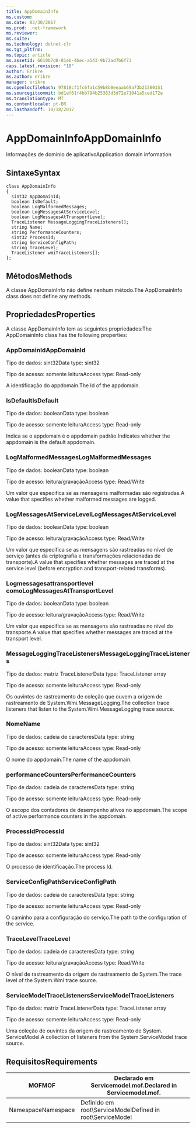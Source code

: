 ```yaml
---
title: AppDomainInfo
ms.custom: 
ms.date: 03/30/2017
ms.prod: .net-framework
ms.reviewer: 
ms.suite: 
ms.technology: dotnet-clr
ms.tgt_pltfrm: 
ms.topic: article
ms.assetid: 6610b7d8-81eb-4bec-a543-9b72ad7b6f73
caps.latest.revision: "10"
author: Erikre
ms.author: erikre
manager: erikre
ms.openlocfilehash: 97818cf1fc6fa1c59b8b0eeaab69a73b21360151
ms.sourcegitcommit: bd1ef61f4bb794b25383d3d72e71041a5ced172e
ms.translationtype: MT
ms.contentlocale: pt-BR
ms.lasthandoff: 10/18/2017
---
```

# <a name="appdomaininfo"></a><span data-ttu-id="a5b6b-102">AppDomainInfo</span><span class="sxs-lookup"><span data-stu-id="a5b6b-102">AppDomainInfo</span></span>
<span data-ttu-id="a5b6b-103">Informações de domínio de aplicativo</span><span class="sxs-lookup"><span data-stu-id="a5b6b-103">Application domain information</span></span>  
  
## <a name="syntax"></a><span data-ttu-id="a5b6b-104">Sintaxe</span><span class="sxs-lookup"><span data-stu-id="a5b6b-104">Syntax</span></span>  
  
```  
class AppDomainInfo  
{  
  sint32 AppDomainId;  
  boolean IsDefault;  
  boolean LogMalformedMessages;  
  boolean LogMessagesAtServiceLevel;  
  boolean LogMessagesAtTransportLevel;  
  TraceListener MessageLoggingTraceListeners[];  
  string Name;  
  string PerformanceCounters;  
  sint32 ProcessId;  
  string ServiceConfigPath;  
  string TraceLevel;  
  TraceListener wmiTraceListeners[];  
};  
```  
  
## <a name="methods"></a><span data-ttu-id="a5b6b-105">Métodos</span><span class="sxs-lookup"><span data-stu-id="a5b6b-105">Methods</span></span>  
 <span data-ttu-id="a5b6b-106">A classe AppDomainInfo não define nenhum método.</span><span class="sxs-lookup"><span data-stu-id="a5b6b-106">The AppDomainInfo class does not define any methods.</span></span>  
  
## <a name="properties"></a><span data-ttu-id="a5b6b-107">Propriedades</span><span class="sxs-lookup"><span data-stu-id="a5b6b-107">Properties</span></span>  
 <span data-ttu-id="a5b6b-108">A classe AppDomainInfo tem as seguintes propriedades:</span><span class="sxs-lookup"><span data-stu-id="a5b6b-108">The AppDomainInfo class has the following properties:</span></span>  
  
### <a name="appdomainid"></a><span data-ttu-id="a5b6b-109">AppDomainId</span><span class="sxs-lookup"><span data-stu-id="a5b6b-109">AppDomainId</span></span>  
 <span data-ttu-id="a5b6b-110">Tipo de dados: sint32</span><span class="sxs-lookup"><span data-stu-id="a5b6b-110">Data type: sint32</span></span>  
  
 <span data-ttu-id="a5b6b-111">Tipo de acesso: somente leitura</span><span class="sxs-lookup"><span data-stu-id="a5b6b-111">Access type: Read-only</span></span>  
  
 <span data-ttu-id="a5b6b-112">A identificação do appdomain.</span><span class="sxs-lookup"><span data-stu-id="a5b6b-112">The Id of the appdomain.</span></span>  
  
### <a name="isdefault"></a><span data-ttu-id="a5b6b-113">IsDefault</span><span class="sxs-lookup"><span data-stu-id="a5b6b-113">IsDefault</span></span>  
 <span data-ttu-id="a5b6b-114">Tipo de dados: boolean</span><span class="sxs-lookup"><span data-stu-id="a5b6b-114">Data type: boolean</span></span>  
  
 <span data-ttu-id="a5b6b-115">Tipo de acesso: somente leitura</span><span class="sxs-lookup"><span data-stu-id="a5b6b-115">Access type: Read-only</span></span>  
  
 <span data-ttu-id="a5b6b-116">Indica se o appdomain é o appdomain padrão.</span><span class="sxs-lookup"><span data-stu-id="a5b6b-116">Indicates whether the appdomain is the default appdomain.</span></span>  
  
### <a name="logmalformedmessages"></a><span data-ttu-id="a5b6b-117">LogMalformedMessages</span><span class="sxs-lookup"><span data-stu-id="a5b6b-117">LogMalformedMessages</span></span>  
 <span data-ttu-id="a5b6b-118">Tipo de dados: boolean</span><span class="sxs-lookup"><span data-stu-id="a5b6b-118">Data type: boolean</span></span>  
  
 <span data-ttu-id="a5b6b-119">Tipo de acesso: leitura/gravação</span><span class="sxs-lookup"><span data-stu-id="a5b6b-119">Access type: Read/Write</span></span>  
  
 <span data-ttu-id="a5b6b-120">Um valor que especifica se as mensagens malformadas são registradas.</span><span class="sxs-lookup"><span data-stu-id="a5b6b-120">A value that specifies whether malformed messages are logged.</span></span>  
  
### <a name="logmessagesatservicelevel"></a><span data-ttu-id="a5b6b-121">LogMessagesAtServiceLevel</span><span class="sxs-lookup"><span data-stu-id="a5b6b-121">LogMessagesAtServiceLevel</span></span>  
 <span data-ttu-id="a5b6b-122">Tipo de dados: boolean</span><span class="sxs-lookup"><span data-stu-id="a5b6b-122">Data type: boolean</span></span>  
  
 <span data-ttu-id="a5b6b-123">Tipo de acesso: leitura/gravação</span><span class="sxs-lookup"><span data-stu-id="a5b6b-123">Access type: Read/Write</span></span>  
  
 <span data-ttu-id="a5b6b-124">Um valor que especifica se as mensagens são rastreadas no nível de serviço (antes da criptografia e transformações relacionadas de transporte).</span><span class="sxs-lookup"><span data-stu-id="a5b6b-124">A value that specifies whether messages are traced at the service level (before encryption and transport-related transforms).</span></span>  
  
### <a name="logmessagesattransportlevel"></a><span data-ttu-id="a5b6b-125">Logmessagesattransportlevel como</span><span class="sxs-lookup"><span data-stu-id="a5b6b-125">LogMessagesAtTransportLevel</span></span>  
 <span data-ttu-id="a5b6b-126">Tipo de dados: boolean</span><span class="sxs-lookup"><span data-stu-id="a5b6b-126">Data type: boolean</span></span>  
  
 <span data-ttu-id="a5b6b-127">Tipo de acesso: leitura/gravação</span><span class="sxs-lookup"><span data-stu-id="a5b6b-127">Access type: Read/Write</span></span>  
  
 <span data-ttu-id="a5b6b-128">Um valor que especifica se as mensagens são rastreadas no nível do transporte.</span><span class="sxs-lookup"><span data-stu-id="a5b6b-128">A value that specifies whether messages are traced at the transport level.</span></span>  
  
### <a name="messageloggingtracelisteners"></a><span data-ttu-id="a5b6b-129">MessageLoggingTraceListeners</span><span class="sxs-lookup"><span data-stu-id="a5b6b-129">MessageLoggingTraceListeners</span></span>  
 <span data-ttu-id="a5b6b-130">Tipo de dados: matriz TraceListener</span><span class="sxs-lookup"><span data-stu-id="a5b6b-130">Data type: TraceListener array</span></span>  
  
 <span data-ttu-id="a5b6b-131">Tipo de acesso: somente leitura</span><span class="sxs-lookup"><span data-stu-id="a5b6b-131">Access type: Read-only</span></span>  
  
 <span data-ttu-id="a5b6b-132">Os ouvintes de rastreamento de coleção que ouvem a origem de rastreamento de System.Wmi.MessageLogging.</span><span class="sxs-lookup"><span data-stu-id="a5b6b-132">The collection trace listeners that listen to the System.Wmi.MessageLogging trace source.</span></span>  
  
### <a name="name"></a><span data-ttu-id="a5b6b-133">Nome</span><span class="sxs-lookup"><span data-stu-id="a5b6b-133">Name</span></span>  
 <span data-ttu-id="a5b6b-134">Tipo de dados: cadeia de caracteres</span><span class="sxs-lookup"><span data-stu-id="a5b6b-134">Data type: string</span></span>  
  
 <span data-ttu-id="a5b6b-135">Tipo de acesso: somente leitura</span><span class="sxs-lookup"><span data-stu-id="a5b6b-135">Access type: Read-only</span></span>  
  
 <span data-ttu-id="a5b6b-136">O nome do appdomain.</span><span class="sxs-lookup"><span data-stu-id="a5b6b-136">The name of the appdomain.</span></span>  
  
### <a name="performancecounters"></a><span data-ttu-id="a5b6b-137">performanceCounters</span><span class="sxs-lookup"><span data-stu-id="a5b6b-137">PerformanceCounters</span></span>  
 <span data-ttu-id="a5b6b-138">Tipo de dados: cadeia de caracteres</span><span class="sxs-lookup"><span data-stu-id="a5b6b-138">Data type: string</span></span>  
  
 <span data-ttu-id="a5b6b-139">Tipo de acesso: somente leitura</span><span class="sxs-lookup"><span data-stu-id="a5b6b-139">Access type: Read-only</span></span>  
  
 <span data-ttu-id="a5b6b-140">O escopo dos contadores de desempenho ativos no appdomain.</span><span class="sxs-lookup"><span data-stu-id="a5b6b-140">The scope of active performance counters in the appdomain.</span></span>  
  
### <a name="processid"></a><span data-ttu-id="a5b6b-141">ProcessId</span><span class="sxs-lookup"><span data-stu-id="a5b6b-141">ProcessId</span></span>  
 <span data-ttu-id="a5b6b-142">Tipo de dados: sint32</span><span class="sxs-lookup"><span data-stu-id="a5b6b-142">Data type: sint32</span></span>  
  
 <span data-ttu-id="a5b6b-143">Tipo de acesso: somente leitura</span><span class="sxs-lookup"><span data-stu-id="a5b6b-143">Access type: Read-only</span></span>  
  
 <span data-ttu-id="a5b6b-144">O processo de identificação.</span><span class="sxs-lookup"><span data-stu-id="a5b6b-144">The process Id.</span></span>  
  
### <a name="serviceconfigpath"></a><span data-ttu-id="a5b6b-145">ServiceConfigPath</span><span class="sxs-lookup"><span data-stu-id="a5b6b-145">ServiceConfigPath</span></span>  
 <span data-ttu-id="a5b6b-146">Tipo de dados: cadeia de caracteres</span><span class="sxs-lookup"><span data-stu-id="a5b6b-146">Data type: string</span></span>  
  
 <span data-ttu-id="a5b6b-147">Tipo de acesso: somente leitura</span><span class="sxs-lookup"><span data-stu-id="a5b6b-147">Access type: Read-only</span></span>  
  
 <span data-ttu-id="a5b6b-148">O caminho para a configuração do serviço.</span><span class="sxs-lookup"><span data-stu-id="a5b6b-148">The path to the configuration of the service.</span></span>  
  
### <a name="tracelevel"></a><span data-ttu-id="a5b6b-149">TraceLevel</span><span class="sxs-lookup"><span data-stu-id="a5b6b-149">TraceLevel</span></span>  
 <span data-ttu-id="a5b6b-150">Tipo de dados: cadeia de caracteres</span><span class="sxs-lookup"><span data-stu-id="a5b6b-150">Data type: string</span></span>  
  
 <span data-ttu-id="a5b6b-151">Tipo de acesso: leitura/gravação</span><span class="sxs-lookup"><span data-stu-id="a5b6b-151">Access type: Read/Write</span></span>  
  
 <span data-ttu-id="a5b6b-152">O nível de rastreamento da origem de rastreamento de System.</span><span class="sxs-lookup"><span data-stu-id="a5b6b-152">The trace level of the System.Wmi trace source.</span></span>  
  
### <a name="servicemodeltracelisteners"></a><span data-ttu-id="a5b6b-153">ServiceModelTraceListeners</span><span class="sxs-lookup"><span data-stu-id="a5b6b-153">ServiceModelTraceListeners</span></span>  
 <span data-ttu-id="a5b6b-154">Tipo de dados: matriz TraceListener</span><span class="sxs-lookup"><span data-stu-id="a5b6b-154">Data type: TraceListener array</span></span>  
  
 <span data-ttu-id="a5b6b-155">Tipo de acesso: somente leitura</span><span class="sxs-lookup"><span data-stu-id="a5b6b-155">Access type: Read-only</span></span>  
  
 <span data-ttu-id="a5b6b-156">Uma coleção de ouvintes da origem de rastreamento de System. ServiceModel.</span><span class="sxs-lookup"><span data-stu-id="a5b6b-156">A collection of listeners from the System.ServiceModel trace source.</span></span>  
  
## <a name="requirements"></a><span data-ttu-id="a5b6b-157">Requisitos</span><span class="sxs-lookup"><span data-stu-id="a5b6b-157">Requirements</span></span>  
  
|<span data-ttu-id="a5b6b-158">MOF</span><span class="sxs-lookup"><span data-stu-id="a5b6b-158">MOF</span></span>|<span data-ttu-id="a5b6b-159">Declarado em Servicemodel.mof.</span><span class="sxs-lookup"><span data-stu-id="a5b6b-159">Declared in Servicemodel.mof.</span></span>|  
|---------|-----------------------------------|  
|<span data-ttu-id="a5b6b-160">Namespace</span><span class="sxs-lookup"><span data-stu-id="a5b6b-160">Namespace</span></span>|<span data-ttu-id="a5b6b-161">Definido em root\ServiceModel</span><span class="sxs-lookup"><span data-stu-id="a5b6b-161">Defined in root\ServiceModel</span></span>|
